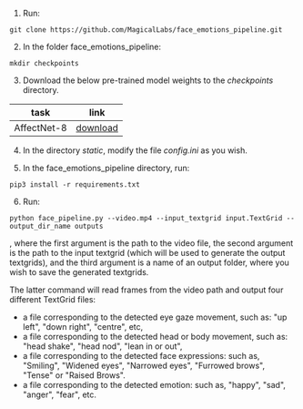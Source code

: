 1. Run:
```
git clone https://github.com/MagicalLabs/face_emotions_pipeline.git
```
2. In the folder face_emotions_pipeline:
```
mkdir checkpoints
```
3. Download the below pre-trained model weights to the *checkpoints* directory.

|     task     	| link 	|
|:-----------:	|:------:	|
| AffectNet-8 	|[download](https://drive.google.com/drive/u/0/folders/1HZlkkrgCiZXQqgj8XvsI3DK3kyorcKSp)      	|

4. In the directory *static*, modify the file *config.ini* as you wish.

5. In the face_emotions_pipeline directory, run: 
```
pip3 install -r requirements.txt
```
6. Run: 
```
python face_pipeline.py --video.mp4 --input_textgrid input.TextGrid --output_dir_name outputs
```
, where the first argument is the path to the video file, 
the second argument is the path to the input textgrid (which will be used to generate the output textgrids), and 
the third argument is a name of an output folder, where you wish to save the generated textgrids.

The latter command will read frames from the video path and output four different TextGrid files: 
- a file corresponding to the detected eye gaze movement, such as: "up left", "down right", "centre", etc,
- a file corresponding to the detected head or body movement, such as: "head shake", "head nod", "lean in or out",
- a file corresponding to the detected face expressions: such as, "Smiling", "Widened eyes", "Narrowed eyes", "Furrowed brows", "Tense" or "Raised Brows".
- a file corresponding to the detected emotion: such as, "happy", "sad", "anger", "fear", etc.
